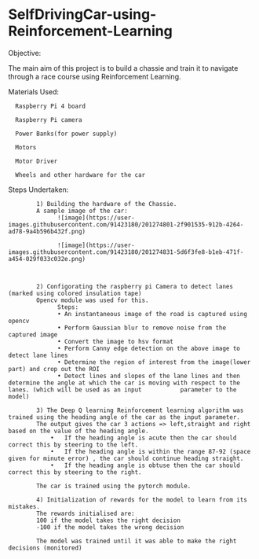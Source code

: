 # SelfDrivingCar-using-Reinforcement-Learning

Objective:

The main aim of this project is to build a chassie and train it to navigate through a race course using Reinforcement Learning.

Materials Used:

      Raspberry Pi 4 board

      Raspberry Pi camera 

      Power Banks(for power supply)

      Motors

      Motor Driver

      Wheels and other hardware for the car



Steps Undertaken:

            1) Building the hardware of the Chassie.
            A sample image of the car:
                  ![image](https://user-images.githubusercontent.com/91423180/201274801-2f901535-912b-4264-ad78-9a4b596b432f.png)
                  
                  ![image](https://user-images.githubusercontent.com/91423180/201274831-5d6f3fe8-b1eb-471f-a454-029f033c032e.png)



            2) Configorating the raspberry pi Camera to detect lanes (marked using colored insulation tape)
            Opencv module was used for this.
                  Steps:
                  •	An instantaneous image of the road is captured using opencv
                  •	Perform Gaussian blur to remove noise from the captured image
                  •	Convert the image to hsv format
                  •	Perform Canny edge detection on the above image to detect lane lines
                  •	Determine the region of interest from the image(lower part) and crop out the ROI
                  •	Detect lines and slopes of the lane lines and then determine the angle at which the car is moving with respect to the lanes. (which will be used as an input           parameter to the model)

            3) The Deep Q learning Reinforcement learning algorithm was trained using the heading angle of the car as the input parameter. 
            The output gives the car 3 actions => left,straight and right based on the value of the heading angle.
                •	If the heading angle is acute then the car should correct this by steering to the left.
                •	If the heading angle is within the range 87-92 (space given for minute error) , the car should continue heading straight.
                •	If the heading angle is obtuse then the car should correct this by steering to the right.

            The car is trained using the pytorch module.

            4) Initialization of rewards for the model to learn from its mistakes.
            The rewards initialised are:
            100 if the model takes the right decision 
            -100 if the model takes the wrong decision

            The model was trained until it was able to make the right decisions (monitored)






